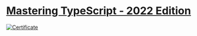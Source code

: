 # [Mastering TypeScript - 2022 Edition](https://www.udemy.com/course/learn-typescript/)

[![Certificate](https://udemy-certificate.s3.amazonaws.com/image/UC-190c44d8-0529-478a-a5d2-b239ad88bef1.jpg)](https://www.udemy.com/certificate/UC-190c44d8-0529-478a-a5d2-b239ad88bef1/)